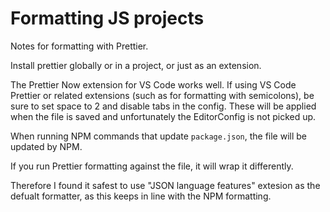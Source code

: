 # Formatting JS projects

Notes for formatting with Prettier.

Install prettier globally or in a project, or just as an extension.

The Prettier Now extension for VS Code works well. If using VS Code Prettier or related extensions (such as for formatting with semicolons), be sure to set space to 2 and disable tabs in the config. These will be applied when the file is saved and unfortunately the EditorConfig is not picked up.

When running NPM commands that update `package.json`, the file will be updated by NPM.

If you run Prettier formatting against the file, it will wrap it differently.

Therefore I found it safest to use "JSON language features" extesion as the defualt formatter, as this keeps in line with the NPM formatting.
